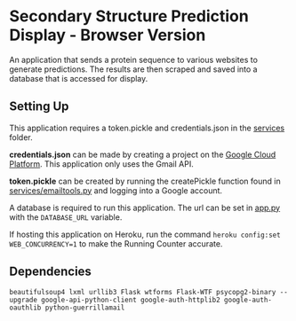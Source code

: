 # Secondary Structure Prediction Display - Browser Version
An application that sends a protein sequence to various websites to generate predictions. The results are then scraped and saved into a database that is accessed for display.

Setting Up
-----------
This application requires a token.pickle and credentials.json in the [services](services) folder. 

**credentials.json** can be made by creating a project on the [Google Cloud Platform](https://console.cloud.google.com/). This application only uses the Gmail API.

**token.pickle** can be created by running the createPickle function found in [services/emailtools.py](emailtools.py#L64) and logging into a Google account.

A database is required to run this application. The url can be set in [app.py](app.py#L17) with the `DATABASE_URL` variable.

If hosting this application on Heroku, run the command `heroku config:set WEB_CONCURRENCY=1` to make the Running Counter accurate.

Dependencies
-----------
```
beautifulsoup4 lxml urllib3 Flask wtforms Flask-WTF psycopg2-binary --upgrade google-api-python-client google-auth-httplib2 google-auth-oauthlib python-guerrillamail
```